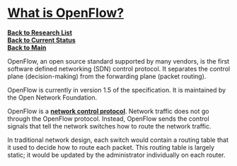 # **[What is OpenFlow?](https://www.techtarget.com/whatis/definition/OpenFlow)**

**[Back to Research List](../../../../../research_list.md)**\
**[Back to Current Status](../../../../../../a_status/current_tasks.md)**\
**[Back to Main](../../../../../../README.md)**

OpenFlow, an open source standard supported by many vendors, is the first software defined networking (SDN) control protocol. It separates the control plane (decision-making) from the forwarding plane (packet routing).

OpenFlow is currently in version 1.5 of the specification. It is maintained by the Open Network Foundation.

OpenFlow is a **[network control protocol](https://www.techtarget.com/searchnetworking/definition/protocol)**. Network traffic does not go through the OpenFlow protocol. Instead, OpenFlow sends the control signals that tell the network switches how to route the network traffic.

In traditional network design, each switch would contain a routing table that it used to decide how to route each packet. This routing table is largely static; it would be updated by the administrator individually on each router.
